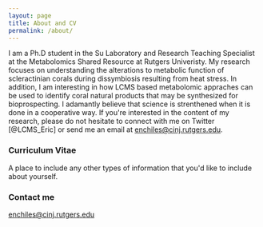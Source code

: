 ```yaml
---
layout: page
title: About and CV
permalink: /about/
---
```


I am a Ph.D student in the Su Laboratory and Research Teaching Specialist at the Metabolomics Shared Resource at Rutgers Univeristy. My research focuses on understanding the alterations to metabolic function of scleractinian corals during dissymbiosis resulting from heat stress. In addition, I am interesting in how LCMS based metabolomic appraches can be used to identify coral natural products that may be synthesized for bioprospecting. I adamantly believe that science is strenthened when it is done in a cooperative way. If you're interested in the content of my research, please do not hesitate to connect with me on Twitter [@LCMS_Eric] or send me an email at [enchiles@cinj.rutgers.edu](mailto:email@domain.com).

### Curriculum Vitae

A place to include any other types of information that you'd like to include about yourself.

### Contact me

[enchiles@cinj.rutgers.edu](mailto:email@domain.com)
